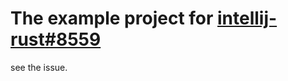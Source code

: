 # The example project for [intellij-rust#8559]

[intellij-rust#8559]: https://github.com/intellij-rust/intellij-rust/issues/8559

see the issue.

